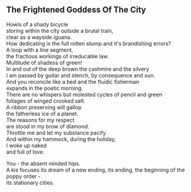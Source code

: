 The Frightened Goddess Of The City
----------------------------------
Howls of a shady bicycle  
storing within the city outside a brutal train,  
clear as a wayside iguana.  
How dedicating is the full rotten stump and it's brandishing errors?  
A loop with a line segment,  
the fractious workings of irreducable law.  
Multitude of shadess of green!  
In and out of the deep brown the cashmire and the silvery  
I am passed by guitar and stench, by consequence and sun.  
And you reconcile like a bed and the fluidic fisherman  
expands in the poetic morning.  
There are no whispers but molested cycles of pencil and green  
foliages of winged crooked salt.  
A ribbon preserving will gallop  
the fatherless ice of a planet.  
The reasons for my respect  
are stood in my brow of diamond.  
Throttle me and let my substance pacify.  
And within my hammock, during the holiday,  
I woke up naked  
and full of love.  
  
You - the absent minded hips.  
A kis focuses its dream of a new ending, its ending, the beginning of the poppy order -  
its stationary cities.  
